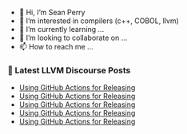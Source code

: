 - 👋 Hi, I’m Sean Perry
- 👀 I’m interested in compilers (c++, COBOL, llvm)
- 🌱 I’m currently learning ...
- 💞️ I’m looking to collaborate on ...
- 📫 How to reach me ...

<!---
s66perry/s66perry is a ✨ special ✨ repository because its `README.md` (this file) appears on your GitHub profile.
You can click the Preview link to take a look at your changes.
--->
### 📕 Latest LLVM Discourse Posts

<!-- DISCOURSE-LLVM:START -->
- [Using GitHub Actions for Releasing](https://discourse.llvm.org/t/using-github-actions-for-releasing/67666#post_20)
- [Using GitHub Actions for Releasing](https://discourse.llvm.org/t/using-github-actions-for-releasing/67666#post_19)
- [Using GitHub Actions for Releasing](https://discourse.llvm.org/t/using-github-actions-for-releasing/67666#post_18)
- [Using GitHub Actions for Releasing](https://discourse.llvm.org/t/using-github-actions-for-releasing/67666#post_17)
- [Using GitHub Actions for Releasing](https://discourse.llvm.org/t/using-github-actions-for-releasing/67666#post_16)
<!-- DISCOURSE-LLVM:END -->
